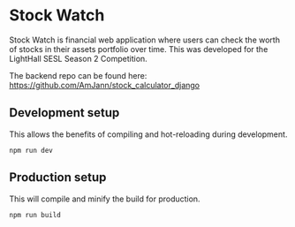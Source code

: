 # Stock Watch

Stock Watch is financial web application where users can check the worth of stocks in their assets portfolio over time. This was developed for the LightHall SESL Season 2 Competition.

The backend repo can be found here: https://github.com/AmJann/stock_calculator_django

## Development setup

This allows the benefits of compiling and hot-reloading during development.

```
npm run dev
```

## Production setup

This will compile and minify the build for production.

```
npm run build
```
